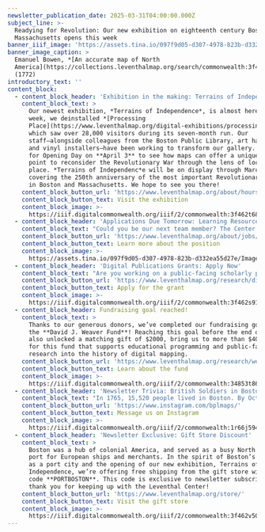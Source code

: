 ```yaml
---
newsletter_publication_date: 2025-03-31T04:00:00.000Z
subject_line: >-
  Readying for Revolution: Our new exhibition on eighteenth century Boston and
  Massachusetts opens this week
banner_iiif_image: 'https://assets.tina.io/097f9d05-d307-4978-823b-d332ea55d27e/toi default.jpg'
banner_image_caption: >
  Emanuel Bowen, *[An accurate map of North
  America](https://collections.leventhalmap.org/search/commonwealth:3f462v674)*
  (1772)
introductory_text: ''
content_block:
  - content_block_header: 'Exhibition in the making: Terrains of Independence '
    content_block_text: >
      Our newest exhibition, *Terrains of Independence*, is almost here! Last
      week, we deinstalled *[Processing
      Place](https://www.leventhalmap.org/digital-exhibitions/processing-place/)*,
      which saw over 28,000 visitors during its seven-month run. Our
      staff—alongside colleagues from the Boston Public Library, art hangers,
      and vinyl installers—have been working to transform our gallery. Join us
      for Opening Day on **April 3** to see how maps can offer a unique entry
      point to reconsider the Revolutionary War through the lens of locality and
      place. *Terrains of Independenc*e will be on display through March 2026,
      covering the 250th anniversary of the most important Revolutionary moments
      in Boston and Massachusetts. We hope to see you there!
    content_block_button_url: 'https://www.leventhalmap.org/about/hours-directions/'
    content_block_button_text: Visit the exhibition
    content_block_image: >-
      https://iiif.digitalcommonwealth.org/iiif/2/commonwealth:3f462t686/176,378,3587,5810/,1200/0/default.jpg
  - content_block_header: 'Applications Due Tomorrow: Learning Resource Specialist '
    content_block_text: "Could you be our next team member? The Center is searching for a\_**Learning Resource Specialist**. We are looking for someone with the knowledge, creativity, and enthusiasm to create asynchronous learning tools that draw educators and general audiences into the collections of the Leventhal Center through themes of geography, social studies, and place-based history. Upon hire, the Learning Resource Specialist will collaborate with the Director of Education on a year-long revision of existing educational resources for K-12 educators. For full consideration, apply by\_**Tuesday, April 1, 2025 at 12:00 pm ET**.\n\n*Image credit: Michael Clarke, Suffolk University*\n"
    content_block_button_url: 'https://www.leventhalmap.org/about/jobs/learning-resource-specialist/'
    content_block_button_text: Learn more about the position
    content_block_image: >-
      https://assets.tina.io/097f9d05-d307-4978-823b-d332ea55d27e/Image%20(2).jpg
  - content_block_header: 'Digital Publications Grants: Apply Now'
    content_block_text: "Are you working on a public-facing scholarly project that would come alive through an interactive digital publication?\n\nThe Leventhal Map & Education Center’s\_**Small Grants Fund for Early Career Digital Publications\_is open for applications** for the 2025-2026 academic year. The Small Grants program supports early career scholars through the process of producing a publication for general audiences in a digital format. The program is designed to catalyze creative projects which utilize a digital medium to present scholarly work through engaging, accessible, and experimental communicative modalities.[ ](https://lmec-main-website-staging.netlify.app/articles/small-grants-2024/)[Read about one of our past cohorts of Small Grant awardees here](https://www.leventhalmap.org/articles/small-grants-2024/). **Applications are open until Monday, May 19 at 5 pm ET**.\n"
    content_block_button_url: 'https://www.leventhalmap.org/research/digital-publication-small-grants/'
    content_block_button_text: Apply for the grant
    content_block_image: >-
      https://iiif.digitalcommonwealth.org/iiif/2/commonwealth:3f462s91s/5675,2624,3308,4390/,1200/0/default.jpg
  - content_block_header: Fundraising goal reached!
    content_block_text: >
      Thanks to our generous donors, we’ve completed our fundraising goal for
      the **David J. Weaver Fund**! Reaching this goal before the end of March
      also unlocked a matching gift of $2000, bring us to more than $4000 raised
      for this fund that supports educational programming and public-facing
      research into the history of digital mapping.
    content_block_button_url: 'https://www.leventhalmap.org/research/weaver-gis-research-fellowship/'
    content_block_button_text: Learn about the fund
    content_block_image: >-
      https://iiif.digitalcommonwealth.org/iiif/2/commonwealth:34853t86z/93,70,5565,6534/,1500/0/default.jpg
  - content_block_header: 'Newsletter Trivia: British Soldiers in Boston'
    content_block_text: "In 1765, 15,520 people lived in Boston. By October 1768, British troops had arrived and dramatically changed the composition of the city’s population. After the arrival of the troops, soldiers were one of every \\_\\_\\_\\_ men in Boston.\n\n* 3\n* 7\n* 10\n* 15\n\nThe answer to last newsletter’s question about which country is credited with creating the first program to collect national land use data using GIS to automate map production was **Canada**!\n\nCorrect answers will be included in a random draw—the winner will receive the next three\_[Map of the Month club](https://www.leventhalmap.org/donate/map-of-the-month/)\_postcards for free.\_***Congratulations to our last winner, Patricia!*** In order to enter, make sure you follow us on [Bluesky](https://bsky.app/profile/bplmaps.bsky.social),\_[Instagram](https://www.instagram.com/bplmaps/)\_or\_[Facebook](https://www.facebook.com/bplmaps)\_and direct message or email us the answer to the following question. We’ll accept answers until **April 7 at 9 am ET**.\n"
    content_block_button_url: 'https://www.instagram.com/bplmaps/'
    content_block_button_text: Message us on Instagram
    content_block_image: >-
      https://iiif.digitalcommonwealth.org/iiif/2/commonwealth:1r66j5942/6281,2595,1978,4258/,1200/0/default.jpg
  - content_block_header: 'Newsletter Exclusive: Gift Store Discount'
    content_block_text: >
      Boston was a hub of colonial America, and served as a busy North American
      port for European ships and merchants. In the spirit of Boston’s history
      as a port city and the opening of our new exhibition, Terrains of
      Independence, we’re offering free shipping from the gift store with the
      code **PORTBOSTON**. This code is exclusive to newsletter subscribers;
      thank you for keeping up with the Leventhal Center!
    content_block_button_url: 'https://www.leventhalmap.org/store/'
    content_block_button_text: Visit the gift store
    content_block_image: >-
      https://iiif.digitalcommonwealth.org/iiif/2/commonwealth:3f462v50z/6751,3553,2488,3276/,1200/0/default.jpg
---
```


